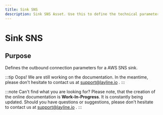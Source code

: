 ```yaml
---
title: Sink SNS
description: Sink SNS Asset. Use this to define the technical parameters for a AWS SNS sink connection.
---
```


# Sink SNS

## Purpose

Defines the outbound connection parameters for a AWS SNS sink.

:::tip Oops! We are still working on the documentation.
In the meantime, please don't hesitate to contact us at support@layline.io .
:::


:::note Can't find what you are looking for?
Please note, that the creation of the online documentation is **Work-In-Progress**. It is constantly being updated.
Should you have questions or suggestions, please don't hesitate to contact us at support@layline.io .
:::

